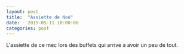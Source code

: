 ```yaml
---
layout: post
title:  "Assiette de Noé"
date:   2015-05-11 10:00:00
categories: post
---
```


L'assiette de ce mec lors des buffets qui arrive à avoir un peu de tout.
